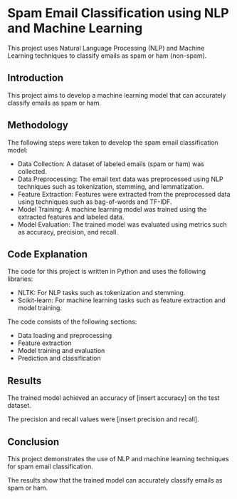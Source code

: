 

<html>
<head>
<title>Spam Email Classification using NLP and Machine Learning</title>
</head>
<body>
<h1>Spam Email Classification using NLP and Machine Learning</h1>
<p>This project uses Natural Language Processing (NLP) and Machine Learning techniques to classify emails as spam or ham (non-spam).</p>

<h2>Introduction</h2>
<p>This project aims to develop a machine learning model that can accurately classify emails as spam or ham.</p>

<h2>Methodology</h2>
<p>The following steps were taken to develop the spam email classification model:</p>
<ul>
<li>Data Collection: A dataset of labeled emails (spam or ham) was collected.</li>
<li>Data Preprocessing: The email text data was preprocessed using NLP techniques such as tokenization, stemming, and lemmatization.</li>
<li>Feature Extraction: Features were extracted from the preprocessed data using techniques such as bag-of-words and TF-IDF.</li>
<li>Model Training: A machine learning model was trained using the extracted features and labeled data.</li>
<li>Model Evaluation: The trained model was evaluated using metrics such as accuracy, precision, and recall.</li>
</ul>

<h2>Code Explanation</h2>
<p>The code for this project is written in Python and uses the following libraries:</p>
<ul>
<li>NLTK: For NLP tasks such as tokenization and stemming.</li>
<li>Scikit-learn: For machine learning tasks such as feature extraction and model training.</li>
</ul>
<p>The code consists of the following sections:</p>
<ul>
<li>Data loading and preprocessing</li>
<li>Feature extraction</li>
<li>Model training and evaluation</li>
<li>Prediction and classification</li>
</ul>

<h2>Results</h2>
<p>The trained model achieved an accuracy of [insert accuracy] on the test dataset.</p>
<p>The precision and recall values were [insert precision and recall].</p>

<h2>Conclusion</h2>
<p>This project demonstrates the use of NLP and machine learning techniques for spam email classification.</p>
<p>The results show that the trained model can accurately classify emails as spam or ham.</p>

</body>
</html>

